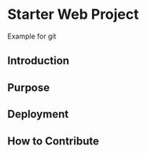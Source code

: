 # Starter Web Project

Example for git

## Introduction

## Purpose

## Deployment

## How to Contribute

